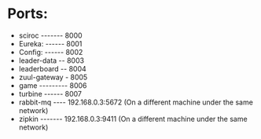 # Ports:
-  sciroc ------- 8000
-  Eureka: ------ 8001
-  Config: ------ 8002
-  leader-data -- 8003
-  leaderboard -- 8004
-  zuul-gateway - 8005
-  game --------- 8006
-  turbine ------ 8007
-  rabbit-mq ---- 192.168.0.3:5672 (On a different machine under the same network)
-  zipkin ------- 192.168.0.3:9411 (On a different machine under the same network)

